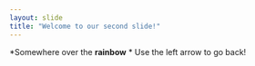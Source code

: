 ```yaml
---
layout: slide
title: "Welcome to our second slide!"
---
```

*Somewhere over the **rainbow** *
Use the left arrow to go back!
